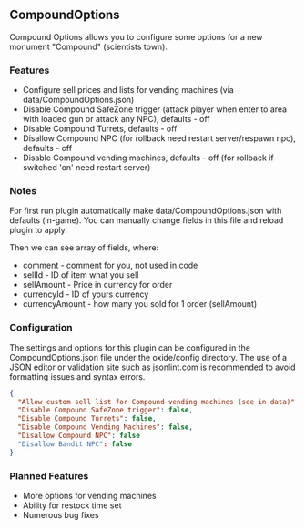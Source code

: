 ## CompoundOptions

Compound Options allows you to configure some options for a new monument "Compound" (scientists town).

### Features

   - Configure sell prices and lists for vending machines (via data/CompoundOptions.json)
   - Disable Compound SafeZone trigger (attack player when enter to area with loaded gun or attack any NPC), defaults - off
   - Disable Compound Turrets, defaults - off
   - Disallow Compound NPC (for rollback need restart server/respawn npc), defaults - off
   - Disable Compound vending machines, defaults - off (for rollback if switched 'on' need restart server)

### Notes

For first run plugin automatically make data/CompoundOptions.json with defaults (in-game). You can manually change fields in this file and reload plugin to apply.

Then we can see array of fields, where:

   - comment - comment for you, not used in code
   - sellId - ID of item what you sell
   - sellAmount - Price in currency for order
   - currencyId - ID of yours currency
   - currencyAmount - how many you sold for 1 order (sellAmount)

### Configuration
The settings and options for this plugin can be configured in the CompoundOptions.json file under the oxide/config directory. The use of a JSON editor or validation site such as jsonlint.com is recommended to avoid formatting issues and syntax errors.

```json
{
  "Allow custom sell list for Compound vending machines (see in data)": true,
  "Disable Compound SafeZone trigger": false,
  "Disable Compound Turrets": false,
  "Disable Compound Vending Machines": false,
  "Disallow Compound NPC": false
  "Disallow Bandit NPC": false
}
```

### Planned Features

   - More options for vending machines
   - Ability for restock time set
   - Numerous bug fixes
